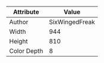 # 
| Attribute | Value |
| ---  | ---     |
| Author | SixWingedFreak |
| Width | 944 |
| Height | 810 |
| Color Depth | 8 |
